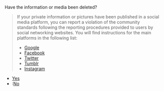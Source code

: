 <p>Have the information or media been deleted?</p><blockquote><p>If your private information or pictures have been published in a social media platform,
you can report a violation of the community standards following the reporting procedures
provided to users by social networking websites. You will find instructions for
the main platforms in the following list:</p>
<ul>
<li><a href="https://www.cybercivilrights.org/online-removal/#google">Google</a></li>
<li><a href="https://www.cybercivilrights.org/online-removal/#facebook">Facebook</a></li>
<li><a href="https://www.cybercivilrights.org/online-removal/#twitter">Twitter</a></li>
<li><a href="https://www.cybercivilrights.org/online-removal/#tumblr">Tumblr</a></li>
<li><a href="https://www.cybercivilrights.org/online-removal/#instagram">Instagram</a></li>
</ul>
</blockquote><article><ul>
<li><a href="../one_more_persons">Yes</a></li>
<li>:<a href="organisations?services=harassment">No</a></li>
</ul>
</article>